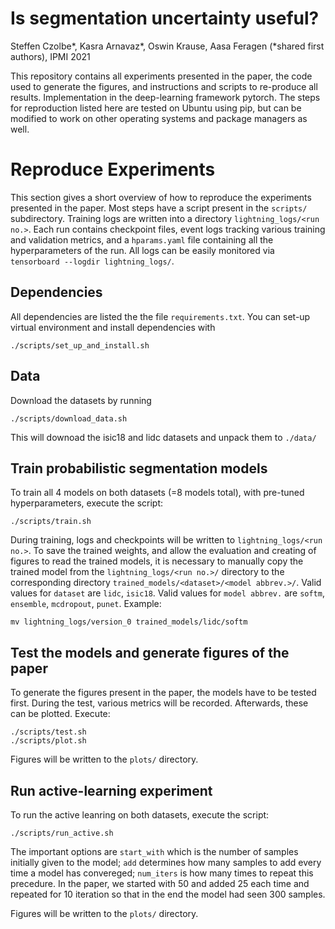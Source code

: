 # Is segmentation uncertainty useful?

Steffen Czolbe*, Kasra Arnavaz*, Oswin Krause, Aasa Feragen (\*shared first authors), IPMI 2021

This repository contains all experiments presented in the paper, the code used to generate the figures, and instructions and scripts to re-produce all results. Implementation in the deep-learning framework pytorch. The steps for reproduction listed here are tested on Ubuntu using pip, but can be modified to work on other operating systems and package managers as well.

# Reproduce Experiments

This section gives a short overview of how to reproduce the experiments presented in the paper. Most steps have a script present in the `scripts/` subdirectory. Training logs are written into a directory `lightning_logs/<run no.>`. Each run contains checkpoint files, event logs tracking various training and validation metrics, and a `hparams.yaml` file containing all the hyperparameters of the run. All logs can be easily monitored via `tensorboard --logdir lightning_logs/`.

## Dependencies

All dependencies are listed the the file `requirements.txt`. You can set-up virtual environment and install dependencies with

```
./scripts/set_up_and_install.sh
```

## Data

Download the datasets by running

```
./scripts/download_data.sh
```

This will downoad the isic18 and lidc datasets and unpack them to `./data/`

## Train probabilistic segmentation models

To train all 4 models on both datasets (=8 models total), with pre-tuned hyperparameters, execute the script:

```
./scripts/train.sh
```

During training, logs and checkpoints will be written to `lightning_logs/<run no.>`. To save the trained weights, and allow the evaluation and creating of figures to read the trained models, it is necessary to manually copy the trained model from the `lightning_logs/<run no.>/` directory to the corresponding directory `trained_models/<dataset>/<model abbrev.>/`. Valid values for `dataset` are `lidc`, `isic18`. Valid values for `model abbrev.` are `softm`, `ensemble`, `mcdropout`, `punet`. Example:

```
mv lightning_logs/version_0 trained_models/lidc/softm
```

## Test the models and generate figures of the paper

To generate the figures present in the paper, the models have to be tested first. During the test, various metrics will be recorded. Afterwards, these can be plotted. Execute:

```
./scripts/test.sh
./scripts/plot.sh
```

Figures will be written to the `plots/` directory.

## Run active-learning experiment

To run the active leanring on both datasets, execute the script:
```
./scripts/run_active.sh
```
The important options are `start_with` which is the number of samples initially given to the model; `add` determines how many samples to add every time a model has convereged;  `num_iters` is how many times to repeat this precedure. In the paper, we started with 50 and added 25 each time and repeated for 10 iteration so that in the end the model had seen 300 samples.

Figures will be written to the `plots/` directory.
